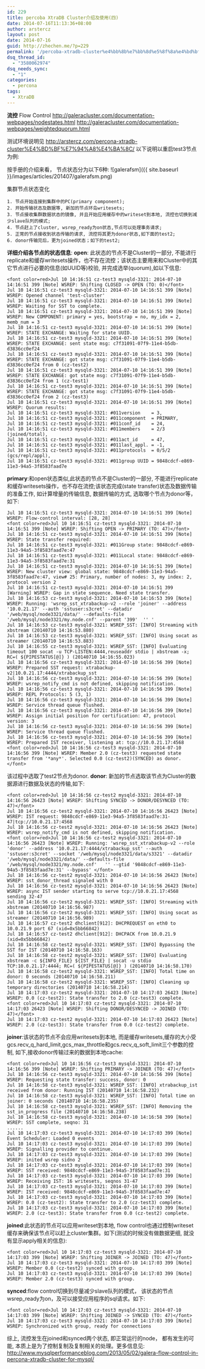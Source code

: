 ```yaml
---
id: 229
title: percoba XtraDB Cluster介绍及使用(四)
date: 2014-07-16T11:13:36+08:00
author: arstercz
layout: post
date: 2014-07-16
guid: http://zhechen.me/?p=229
permalink: '/percoba-xtradb-cluster%e4%bb%8b%e7%bb%8d%e5%8f%8a%e4%bd%bf%e7%94%a8%e5%9b%9b/'
dsq_thread_id:
  - "3580062974"
dsq_needs_sync:
  - "1"
categories:
  - percona
tags:
  - XtraDB
---
```

<strong>流控</strong>
Flow Control
<a href="http://galeracluster.com/documentation-webpages/nodestates.html"><font color="green">http://galeracluster.com/documentation-webpages/nodestates.html</font></a>
<a href="http://galeracluster.com/documentation-webpages/weightedquorum.html"><font color="green">http://galeracluster.com/documentation-webpages/weightedquorum.html</font></a>

测试环境说明见 <a href="http://arstercz.com/percona-xtradb-cluster%E4%BD%BF%E7%94%A8%E4%BA%8C/">http://arstercz.com/percona-xtradb-cluster%E4%BD%BF%E7%94%A8%E4%BA%8C/</a>
以下说明以重启test3节点为例:

按手册的介绍来看， 节点状态分为以下6种:
![galerafsm]({{ site.baseurl }}/images/articles/201407/galerafsm.png)

集群节点状态变化

```
1. 节点开始连接到集群中的PC(primary component);
2. 开始传输状态及数据等, 新加的节点环岛writesets;
3. 节点接收集群数据状态的镜像, 并且开始应用缓存中的writeset到本地, 流控也切换到减少slave队列的模式;
4. 节点赶上了cluster, wsrep_ready为on状态,节点可以处理事务请求;
5. 正常的节点接收到状态传输的请求, 流控将其更为donor状态,如下面的test2;
6. donor传输完后，更为joined状态；如下的test2;
```

<strong>详细介绍各节点的状态信息</strong>:
<strong>open</strong>: 此状态的节点不是Cluster的一部分, 不能进行replicate和缓存writesets操作，也不存在流控；该状态主要用来和Cluster中的其它节点进行必要的信息(如UUID等)校验, 并完成选举(quorum),如以下信息:
```
<font color=red>Jul 10 14:16:51 cz-test3 mysqld-3321: 2014-07-10 14:16:51 399 [Note] WSREP: Shifting CLOSED -> OPEN (TO: 0)</font>
Jul 10 14:16:51 cz-test3 mysqld-3321: 2014-07-10 14:16:51 399 [Note] WSREP: Opened channel 'test-cluster'
Jul 10 14:16:51 cz-test3 mysqld-3321: 2014-07-10 14:16:51 399 [Note] WSREP: Waiting for SST to complete.
Jul 10 14:16:51 cz-test3 mysqld-3321: 2014-07-10 14:16:51 399 [Note] WSREP: New COMPONENT: primary = yes, bootstrap = no, my_idx = 2, memb_num = 3
Jul 10 14:16:51 cz-test3 mysqld-3321: 2014-07-10 14:16:51 399 [Note] WSREP: STATE EXCHANGE: Waiting for state UUID.
Jul 10 14:16:51 cz-test3 mysqld-3321: 2014-07-10 14:16:51 399 [Note] WSREP: STATE EXCHANGE: sent state msg: c7f31091-07f9-11e4-b5db-d3836cc0ef24
Jul 10 14:16:51 cz-test3 mysqld-3321: 2014-07-10 14:16:51 399 [Note] WSREP: STATE EXCHANGE: got state msg: c7f31091-07f9-11e4-b5db-d3836cc0ef24 from 0 (cz-test2)
Jul 10 14:16:51 cz-test3 mysqld-3321: 2014-07-10 14:16:51 399 [Note] WSREP: STATE EXCHANGE: got state msg: c7f31091-07f9-11e4-b5db-d3836cc0ef24 from 1 (cz-test1)
Jul 10 14:16:51 cz-test3 mysqld-3321: 2014-07-10 14:16:51 399 [Note] WSREP: STATE EXCHANGE: got state msg: c7f31091-07f9-11e4-b5db-d3836cc0ef24 from 2 (cz-test3)
Jul 10 14:16:51 cz-test3 mysqld-3321: 2014-07-10 14:16:51 399 [Note] WSREP: Quorum results:
Jul 10 14:16:51 cz-test3 mysqld-3321: #011version    = 3,
Jul 10 14:16:51 cz-test3 mysqld-3321: #011component  = PRIMARY,
Jul 10 14:16:51 cz-test3 mysqld-3321: #011conf_id    = 24,
Jul 10 14:16:51 cz-test3 mysqld-3321: #011members    = 2/3 (joined/total),
Jul 10 14:16:51 cz-test3 mysqld-3321: #011act_id     = 47,
Jul 10 14:16:51 cz-test3 mysqld-3321: #011last_appl. = -1,
Jul 10 14:16:51 cz-test3 mysqld-3321: #011protocols  = 0/5/2 (gcs/repl/appl),
Jul 10 14:16:51 cz-test3 mysqld-3321: #011group UUID = 9848cdcf-e869-11e3-94a5-3f8583faad7e
```
<strong>primary</strong>:和open状态类似,此状态的节点不是Cluster的一部分, 不能进行replicate和缓存writesets操作，也不存在流控;该状态完成(state transfer)状态及数据传输的准备工作, 如计算增量的传输信息, 数据传输的方式, 选取哪个节点为donor等，如下:
```
Jul 10 14:16:51 cz-test3 mysqld-3321: 2014-07-10 14:16:51 399 [Note] WSREP: Flow-control interval: [28, 28]
<font color=red>Jul 10 14:16:51 cz-test3 mysqld-3321: 2014-07-10 14:16:51 399 [Note] WSREP: Shifting OPEN -> PRIMARY (TO: 47)</font>
Jul 10 14:16:51 cz-test3 mysqld-3321: 2014-07-10 14:16:51 399 [Note] WSREP: State transfer required: 
Jul 10 14:16:51 cz-test3 mysqld-3321: #011Group state: 9848cdcf-e869-11e3-94a5-3f8583faad7e:47
Jul 10 14:16:51 cz-test3 mysqld-3321: #011Local state: 9848cdcf-e869-11e3-94a5-3f8583faad7e:31
Jul 10 14:16:51 cz-test3 mysqld-3321: 2014-07-10 14:16:51 399 [Note] WSREP: New cluster view: global state: 9848cdcf-e869-11e3-94a5-3f8583faad7e:47, view# 25: Primary, number of nodes: 3, my index: 2, protocol version 2
Jul 10 14:16:51 cz-test3 mysqld-3321: 2014-07-10 14:16:51 399 [Warning] WSREP: Gap in state sequence. Need state transfer.
Jul 10 14:16:53 cz-test3 mysqld-3321: 2014-07-10 14:16:53 399 [Note] WSREP: Running: 'wsrep_sst_xtrabackup-v2 --role 'joiner' --address '10.0.21.17' --auth 'sstuser:s3cret' --datadir '/web/mysql/node3321/data/' --defaults-file '/web/mysql/node3321/my.node.cnf' --parent '399'  '' '
Jul 10 14:16:53 cz-test3 mysqld-3321: WSREP_SST: [INFO] Streaming with xbstream (20140710 14:16:53.880)
Jul 10 14:16:53 cz-test3 mysqld-3321: WSREP_SST: [INFO] Using socat as streamer (20140710 14:16:53.883)
Jul 10 14:16:55 cz-test3 mysqld-3321: WSREP_SST: [INFO] Evaluating timeout 100 socat -u TCP-LISTEN:4444,reuseaddr stdio | xbstream -x; RC=( ${PIPESTATUS[@]} ) (20140710 14:16:55.023)
Jul 10 14:16:56 cz-test3 mysqld-3321: 2014-07-10 14:16:56 399 [Note] WSREP: Prepared SST request: xtrabackup-v2|10.0.21.17:4444/xtrabackup_sst
Jul 10 14:16:56 cz-test3 mysqld-3321: 2014-07-10 14:16:56 399 [Note] WSREP: wsrep_notify_cmd is not defined, skipping notification.
Jul 10 14:16:56 cz-test3 mysqld-3321: 2014-07-10 14:16:56 399 [Note] WSREP: REPL Protocols: 5 (3, 1)
Jul 10 14:16:56 cz-test3 mysqld-3321: 2014-07-10 14:16:56 399 [Note] WSREP: Service thread queue flushed.
Jul 10 14:16:56 cz-test3 mysqld-3321: 2014-07-10 14:16:56 399 [Note] WSREP: Assign initial position for certification: 47, protocol version: 3
Jul 10 14:16:56 cz-test3 mysqld-3321: 2014-07-10 14:16:56 399 [Note] WSREP: Service thread queue flushed.
Jul 10 14:16:56 cz-test3 mysqld-3321: 2014-07-10 14:16:56 399 [Note] WSREP: Prepared IST receiver, listening at: tcp://10.0.21.17:4568
<font color=red>Jul 10 14:16:56 cz-test3 mysqld-3321: 2014-07-10 14:16:56 399 [Note] WSREP: Member 2.0 (cz-test3) requested state transfer from '*any*'. Selected 0.0 (cz-test2)(SYNCED) as donor.</font>
```
该过程中选取了test2节点为donor.
<strong>donor</strong>: 新加的节点选取该节点为Cluster的数据源进行数据及状态的传输,如下:
```
<font color=red>Jul 10 14:16:56 cz-test2 mysqld-3321: 2014-07-10 14:16:56 26423 [Note] WSREP: Shifting SYNCED -> DONOR/DESYNCED (TO: 47)</font>
Jul 10 14:16:56 cz-test2 mysqld-3321: 2014-07-10 14:16:56 26423 [Note] WSREP: IST request: 9848cdcf-e869-11e3-94a5-3f8583faad7e:31-47|tcp://10.0.21.17:4568
Jul 10 14:16:56 cz-test2 mysqld-3321: 2014-07-10 14:16:56 26423 [Note] WSREP: wsrep_notify_cmd is not defined, skipping notification.
<font color=red>Jul 10 14:16:56 cz-test2 mysqld-3321: 2014-07-10 14:16:56 26423 [Note] WSREP: Running: 'wsrep_sst_xtrabackup-v2 --role 'donor' --address '10.0.21.17:4444/xtrabackup_sst' --auth 'sstuser:s3cret' --socket '/web/mysql/node3321/data/s3321' --datadir '/web/mysql/node3321/data/' --defaults-file '/web/mysql/node3321/my.node.cnf'   '' --gtid '9848cdcf-e869-11e3-94a5-3f8583faad7e:31' --bypass' </font>
Jul 10 14:16:56 cz-test2 mysqld-3321: 2014-07-10 14:16:56 26423 [Note] WSREP: sst_donor_thread signaled with 0
Jul 10 14:16:56 cz-test2 mysqld-3321: 2014-07-10 14:16:56 26423 [Note] WSREP: async IST sender starting to serve tcp://10.0.21.17:4568 sending 32-47
Jul 10 14:16:56 cz-test2 mysqld-3321: WSREP_SST: [INFO] Streaming with xbstream (20140710 14:16:56.987)
Jul 10 14:16:56 cz-test2 mysqld-3321: WSREP_SST: [INFO] Using socat as streamer (20140710 14:16:56.989)
Jul 10 14:16:57 cz-test2 dhclient[912]: DHCPREQUEST on eth0 to 10.0.21.9 port 67 (xid=0x5bb66842)
Jul 10 14:16:57 cz-test2 dhclient[912]: DHCPACK from 10.0.21.9 (xid=0x5bb66842)
Jul 10 14:16:58 cz-test2 mysqld-3321: WSREP_SST: [INFO] Bypassing the SST for IST (20140710 14:16:58.163)
Jul 10 14:16:58 cz-test2 mysqld-3321: WSREP_SST: [INFO] Evaluating xbstream -c ${INFO_FILE} ${IST_FILE} | socat -u stdio TCP:10.0.21.17:4444; RC=( ${PIPESTATUS[@]} ) (20140710 14:16:58.170)
Jul 10 14:16:58 cz-test2 mysqld-3321: WSREP_SST: [INFO] Total time on donor: 0 seconds (20140710 14:16:58.211)
Jul 10 14:16:58 cz-test2 mysqld-3321: WSREP_SST: [INFO] Cleaning up temporary directories (20140710 14:16:58.214)
Jul 10 14:17:03 cz-test2 mysqld-3321: 2014-07-10 14:17:03 26423 [Note] WSREP: 0.0 (cz-test2): State transfer to 2.0 (cz-test3) complete.
<font color=red>Jul 10 14:17:03 cz-test2 mysqld-3321: 2014-07-10 14:17:03 26423 [Note] WSREP: Shifting DONOR/DESYNCED -> JOINED (TO: 47)</font>
Jul 10 14:17:03 cz-test2 mysqld-3321: 2014-07-10 14:17:03 26423 [Note] WSREP: 2.0 (cz-test3): State transfer from 0.0 (cz-test2) complete.
```
<strong>joiner</strong>:该状态的节点不会应用writesets到本地, 而是缓存writesets,缓存的大小受gcs.recv_q_hard_limit,gcs_max_throttle和gcs.recv_q_soft_limit三个参数的控制, 如下,接收donor传输过来的数据到本地cache:
```
<font color=red>Jul 10 14:16:56 cz-test3 mysqld-3321: 2014-07-10 14:16:56 399 [Note] WSREP: Shifting PRIMARY -> JOINER (TO: 47)</font>
Jul 10 14:16:56 cz-test3 mysqld-3321: 2014-07-10 14:16:56 399 [Note] WSREP: Requesting state transfer: success, donor: 0
Jul 10 14:16:58 cz-test3 mysqld-3321: WSREP_SST: [INFO] xtrabackup_ist received from donor: Running IST (20140710 14:16:58.232)
Jul 10 14:16:58 cz-test3 mysqld-3321: WSREP_SST: [INFO] Total time on joiner: 0 seconds (20140710 14:16:58.235)
Jul 10 14:16:58 cz-test3 mysqld-3321: WSREP_SST: [INFO] Removing the sst_in_progress file (20140710 14:16:58.238)
Jul 10 14:16:58 cz-test3 mysqld-3321: 2014-07-10 14:16:58 399 [Note] WSREP: SST complete, seqno: 31
......
Jul 10 14:17:03 cz-test3 mysqld-3321: 2014-07-10 14:17:03 399 [Note] Event Scheduler: Loaded 0 events
Jul 10 14:17:03 cz-test3 mysqld-3321: 2014-07-10 14:17:03 399 [Note] WSREP: Signalling provider to continue.
Jul 10 14:17:03 cz-test3 mysqld-3321: 2014-07-10 14:17:03 399 [Note] WSREP: inited wsrep sidno 2
Jul 10 14:17:03 cz-test3 mysqld-3321: 2014-07-10 14:17:03 399 [Note] WSREP: SST received: 9848cdcf-e869-11e3-94a5-3f8583faad7e:31
Jul 10 14:17:03 cz-test3 mysqld-3321: 2014-07-10 14:17:03 399 [Note] WSREP: Receiving IST: 16 writesets, seqnos 31-47
Jul 10 14:17:03 cz-test3 mysqld-3321: 2014-07-10 14:17:03 399 [Note] WSREP: IST received: 9848cdcf-e869-11e3-94a5-3f8583faad7e:47
Jul 10 14:17:03 cz-test3 mysqld-3321: 2014-07-10 14:17:03 399 [Note] WSREP: 0.0 (cz-test2): State transfer to 2.0 (cz-test3) complete.
Jul 10 14:17:03 cz-test3 mysqld-3321: 2014-07-10 14:17:03 399 [Note] WSREP: 2.0 (cz-test3): State transfer from 0.0 (cz-test2) complete.
```

<strong>joined</strong>:此状态的节点可以应用writeset到本地, flow control也通过控制writeset缓存来确保该节点可以赶上cluster集群。如下(测试的时候没有做数据更细, 就没有显示apply相关的信息):
```
<font color=red>Jul 10 14:17:03 cz-test3 mysqld-3321: 2014-07-10 14:17:03 399 [Note] WSREP: Shifting JOINER -> JOINED (TO: 47)</font>
Jul 10 14:17:03 cz-test3 mysqld-3321: 2014-07-10 14:17:03 399 [Note] WSREP: Member 0.0 (cz-test2) synced with group.
Jul 10 14:17:03 cz-test3 mysqld-3321: 2014-07-10 14:17:03 399 [Note] WSREP: Member 2.0 (cz-test3) synced with group.
```
<strong>synced</strong>:flow control切换到尽量减少slave队列的模式， 该状态的节点wsrep_ready为on，及可以接受应用程序的sql请求。如下:
```
<font color=red>Jul 10 14:17:03 cz-test3 mysqld-3321: 2014-07-10 14:17:03 399 [Note] WSREP: Shifting JOINED -> SYNCED (TO: 47)</font>
Jul 10 14:17:03 cz-test3 mysqld-3321: 2014-07-10 14:17:03 399 [Note] WSREP: Synchronized with group, ready for connections
```

综上, 流控发生在joined和synced两个状态, 即正常运行的node， 都有发生的可能, 本质上是为了控制复制及复制相关的处理。更多信息见: <a href="http://www.mysqlperformanceblog.com/2013/05/02/galera-flow-control-in-percona-xtradb-cluster-for-mysql/"><font color="green">http://www.mysqlperformanceblog.com/2013/05/02/galera-flow-control-in-percona-xtradb-cluster-for-mysql/</font></a>
